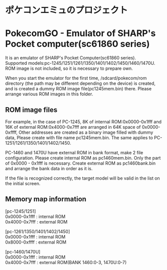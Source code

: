 # ポケコンエミュのプロジェクト
# PokecomGO - Emulator of SHARP's Pocket computer(sc61860 series)

It is an emulator of SHARP's Pocket Computer(sc61860 series).  
Supported models:pc-1245/1251/1261/1350/1401/1402/1450/1460/1470U.  
ROM image is not included, so it is necessary to prepare own.

When you start the emulator for the first time,
/sdcard/pokecom/rom directory (the path may be different depending on the device) is created,
and is created a dummy ROM image file(pc1245mem.bin) there.
Please arrange various ROM images in this folder.
 
## ROM image files
For example, in the case of PC-1245,
8K of internal ROM:0x0000-0x1fff and 16K of external ROM:0x4000-0x7fff are arranged in 64K space of 0x0000-0xffff,
Other addresses are created as a binary image filled with dummy data,
Please create with file name pc1245mem.bin.
The same applies to PC-1251/1261/1350/1401/1402/1450.

PC-1460 and 1470U have external ROM in bank format, make 2 file configuration.
Please create internal ROM as pc1460mem.bin. Only the part of 0x0000 - 0x1fff is necessary.
Create external ROM as pc1460bank.bin and arrange the bank data in order as it is.

If the file is recognized correctly, the target model will be valid in the list on the initial screen.

## Memory map information
[pc-1245/1251]  
0x0000-0x1fff : internal ROM  
0x4000-0x7fff : external ROM  
 
[pc-1261/1350/1401/1402/1450]  
0x0000-0x1fff : internal ROM  
0x8000-0xffff : external ROM  
 
[pc-1460/1470U]  
0x0000-0x1fff : internal ROM  
0x4000-0x7fff : external ROM(BANK   1460:0-3, 1470U:0-7)  
